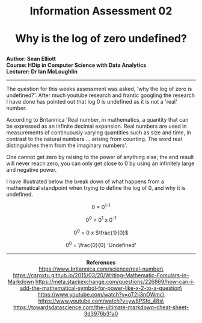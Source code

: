 # <p align="center">  Information Assessment 02 
# <p align="center"> **Why is the log of zero undefined?**

__Author: Sean Elliott\
Course: HDip in Computer Science with Data Analytics\
Lecturer: Dr Ian McLoughlin__

---

The question for this weeks assessment was asked, 'why the log of zero is undefined?'.
After much youtube research and frantic googling the research I have done has pointed out that log 0 is undefined as it is not a 'real' number.

According to Britannica 'Real number, in mathematics, a quantity that can be expressed as an infinite decimal expansion. Real numbers are used in measurements of continuously varying quantities such as size and time, in contrast to the natural numbers ... arising from counting. The word real distinguishes them from the imaginary numbers'.

One cannot get zero by raising to the power of anything else; the end result will never reach zero, you can only get close to 0 by using an infinitely
large and negative power.

I have illustrated below the break down of what happens from a mathematical standpoint when trying to define the log of 0, and why it is undefined.


<p align="center">
0</sup> = 0<sup>1</sup><sup>-1
<p align="center">
0<sup>0</sup> = 0<sup>1</sup> x 0<sup>-1</sup>
<p align="center">
0<sup>0</sup> = 0 x $\frac{1}{0}$
<p align="center">
0<sup>0</sup> = \frac{0}{0} 'Undefined'




---

**<p align="center"> References**\
https://www.britannica.com/science/real-number\
https://csrgxtu.github.io/2015/03/20/Writing-Mathematic-Fomulars-in-Markdown
https://meta.stackexchange.com/questions/226869/how-can-i-add-the-mathematical-symbol-for-power-like-x-2-to-a-question\
https://www.youtube.com/watch?v=oT2li3nOWmc\ 
https://www.youtube.com/watch?v=yw8PSfd_48s\
https://towardsdatascience.com/the-ultimate-markdown-cheat-sheet-3d3976b31a0